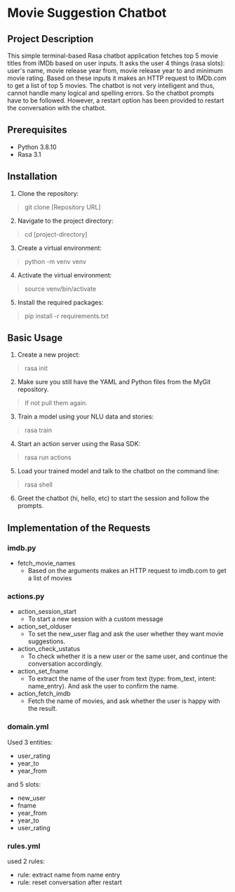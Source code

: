 # Movie Suggestion Chatbot

## Project Description
This simple terminal-based Rasa chatbot application fetches top 5 movie titles from IMDb based on user inputs. It asks the user 4 things (rasa slots): user's name, movie release year from, movie release year to and minimum movie rating. Based on these inputs it makes an HTTP request to IMDb.com to get a list of top 5 movies. The chatbot is not very intelligent and thus, cannot handle many logical and spelling errors. So the chatbot prompts have to be followed. However, a restart option has been provided to restart the conversation with the chatbot.

## Prerequisites
- Python 3.8.10
- Rasa 3.1

## Installation
1.  Clone the repository:
> git clone [Repository URL]
2.  Navigate to the project directory:
> cd [project-directory]
3.  Create a virtual environment:
> python -m venv venv
4.  Activate the virtual environment:
> source venv/bin/activate
5.  Install the required packages:
> pip install -r requirements.txt

## Basic Usage
1.  Create a new project:
> rasa init
2.  Make sure you still have the YAML and Python files from the MyGit repository. 
> If not pull them again.    
3.  Train a model using your NLU data and stories:
> rasa train
4.  Start an action server using the Rasa SDK:
> rasa run actions
5.  Load your trained model and talk to the chatbot on the command line:
> rasa shell
6.  Greet the chatbot (hi, hello, etc) to start the session and follow the prompts.

## Implementation of the Requests
### imdb.py
- fetch_movie_names
    - Based on the arguments makes an HTTP request to imdb.com to get a list of movies

### actions.py
- action_session_start
    - To start a new session with a custom message
- action_set_olduser
    - To set the new_user flag and ask the user whether they want movie suggestions.
- action_check_ustatus
   - To check whether it is a new user or the same user, and continue the conversation accordingly.
- action_set_fname
    - To extract the name of the user from text (type: from_text, intent: name_entry). And ask the user to confirm the name.
- action_fetch_imdb
    - Fetch the name of movies, and ask whether the user is happy with the result.

### domain.yml
Used 3 entities:
- user_rating
- year_to
- year_from   

and 5 slots:
-    new_user
-    fname
-    year_from
-    year_to
-    user_rating
### rules.yml
used 2 rules:
- rule: extract name from name entry
- rule: reset conversation after restart
  